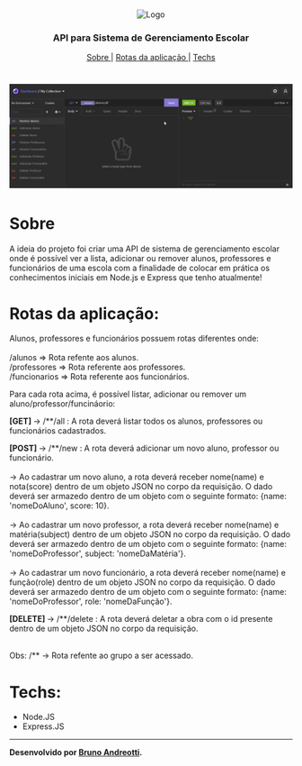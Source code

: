 <br />
<p align="center">
    <img src="https://images.unsplash.com/photo-1497633762265-9d179a990aa6?ixid=MnwxMjA3fDB8MHxzZWFyY2h8MjF8fHNjaG9vbHxlbnwwfHwwfHw%3D&ixlib=rb-1.2.1&auto=format&fit=crop&w=500&q=60" alt="Logo" width="200">

  <h3 align="center">API para Sistema de Gerenciamento Escolar</h3>
 
 <p align="center">
  <a href="#sobre"> Sobre </a> |
  <a href="#rotas-da-aplicação"> Rotas da aplicação </a> |
  <a href="#techs"> Techs </a>

#
<h1 align="center">
    <img src="./readme/projetoescola.gif" alt="gif-readme">
 </h1>
 

# Sobre
A ideia do projeto foi criar uma API de sistema de gerenciamento escolar onde é possível ver a lista, adicionar ou remover alunos, professores e funcionários de uma escola com a finalidade de colocar em prática os conhecimentos iniciais em Node.js e Express que tenho atualmente!


# Rotas da aplicação:
Alunos, professores e funcionários possuem rotas diferentes onde: <br><br>
/alunos => Rota refente aos alunos. <br>
/professores => Rota referente aos professores. <br>
/funcionarios => Rota referente aos funcionários. <br>

Para cada rota acima, é possível listar, adicionar ou remover um aluno/professor/funcináorio:

<b>[GET] </b> -> /**/all : A rota deverá listar todos os alunos, professores ou funcionários cadastrados.<br>

<b>[POST] </b> -> /**/new :  A rota deverá adicionar um novo aluno, professor ou funcionário. <br><br>
 -> Ao cadastrar um novo aluno, a rota deverá receber nome(name) e nota(score) dentro de um objeto JSON no corpo da requisição. O dado deverá ser armazedo dentro de um objeto com o seguinte formato: {name: 'nomeDoAluno', score: 10}.<br><br>
 -> Ao cadastrar um novo professor, a rota deverá receber nome(name) e matéria(subject) dentro de um objeto JSON no corpo da requisição. O dado deverá ser armazedo dentro de um objeto com o seguinte formato: {name: 'nomeDoProfessor', subject: 'nomeDaMatéria'}. <br><br>
 -> Ao cadastrar um novo funcionário, a rota deverá receber nome(name) e função(role) dentro de um objeto JSON no corpo da requisição. O dado deverá ser armazedo dentro de um objeto com o seguinte formato: {name: 'nomeDoProfessor', role: 'nomeDaFunção'}. <br>

<b>[DELETE] </b> -> /**/delete : A rota deverá deletar a obra com o id presente dentro de um objeto JSON no corpo da requisição.<br><br>

Obs: /** -> Rota refente ao grupo a ser acessado.


# Techs: 
- Node.JS
- Express.JS


---

 **Desenvolvido  por [Bruno Andreotti](https://github.com/brunoandreotti).** 
